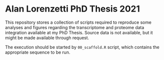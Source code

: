 # Alan Lorenzetti PhD Thesis 2021

This repository stores a collection of scripts required to reproduce some analyses and figures regarding the transcriptome and proteome data integration available at my PhD Thesis. Source data is not available, but it might be made available through request.  

The execution should be started by `00_scaffold.R` script, which contains the appropriate sequence to be run.
